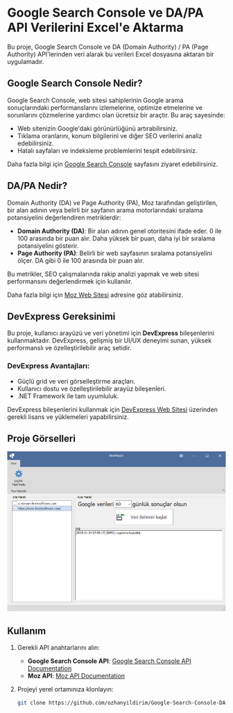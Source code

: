 # Google Search Console ve DA/PA API Verilerini Excel'e Aktarma

Bu proje, Google Search Console ve DA (Domain Authority) / PA (Page Authority) API'lerinden veri alarak bu verileri Excel dosyasına aktaran bir uygulamadır.

## Google Search Console Nedir?

Google Search Console, web sitesi sahiplerinin Google arama sonuçlarındaki performanslarını izlemelerine, optimize etmelerine ve sorunlarını çözmelerine yardımcı olan ücretsiz bir araçtır. Bu araç sayesinde:

- Web sitenizin Google'daki görünürlüğünü artırabilirsiniz.
- Tıklama oranlarını, konum bilgilerini ve diğer SEO verilerini analiz edebilirsiniz.
- Hatalı sayfaları ve indeksleme problemlerini tespit edebilirsiniz.

Daha fazla bilgi için [Google Search Console](https://search.google.com/search-console) sayfasını ziyaret edebilirsiniz.

## DA/PA Nedir?

Domain Authority (DA) ve Page Authority (PA), Moz tarafından geliştirilen, bir alan adının veya belirli bir sayfanın arama motorlarındaki sıralama potansiyelini değerlendiren metriklerdir:

- **Domain Authority (DA)**: Bir alan adının genel otoritesini ifade eder. 0 ile 100 arasında bir puan alır. Daha yüksek bir puan, daha iyi bir sıralama potansiyelini gösterir.
- **Page Authority (PA)**: Belirli bir web sayfasının sıralama potansiyelini ölçer. DA gibi 0 ile 100 arasında bir puan alır.

Bu metrikler, SEO çalışmalarında rakip analizi yapmak ve web sitesi performansını değerlendirmek için kullanılır.

Daha fazla bilgi için [Moz Web Sitesi](https://moz.com) adresine göz atabilirsiniz.

## DevExpress Gereksinimi

Bu proje, kullanıcı arayüzü ve veri yönetimi için **DevExpress** bileşenlerini kullanmaktadır. DevExpress, gelişmiş bir UI/UX deneyimi sunan, yüksek performanslı ve özelleştirilebilir araç setidir.

### DevExpress Avantajları:

- Güçlü grid ve veri görselleştirme araçları.
- Kullanıcı dostu ve özelleştirilebilir arayüz bileşenleri.
- .NET Framework ile tam uyumluluk.

DevExpress bileşenlerini kullanmak için [DevExpress Web Sitesi](https://www.devexpress.com/) üzerinden gerekli lisans ve yüklemeleri yapabilirsiniz.

## Proje Görselleri

![Proje Ekran Görüntüsü](/project_screenshot.png)

## Kullanım

1. Gerekli API anahtarlarını alın:
   - **Google Search Console API**: [Google Search Console API Documentation](https://developers.google.com/webmaster-tools/search-console-api)
   - **Moz API**: [Moz API Documentation](https://moz.com/products/api)

2. Projeyi yerel ortamınıza klonlayın:
   ```bash
   git clone https://github.com/ozhanyildirim/Google-Search-Console-DA-PA-API.git
